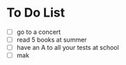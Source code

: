 # To Do List

- [ ] go to a concert 
- [ ] read 5 books at summer 
- [ ] have an A to all your tests at school
- [ ] mak
